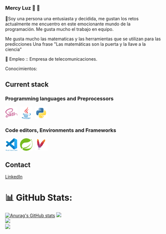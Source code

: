 ### Mercy Luz  👋 🤔

💬Soy una persona una entusiasta y decidida, me gustan los retos actualmente me encuentro en este emocionante mundo de la programación.
Me gusta mucho el trabajo en equipo.

Me gusta mucho las matematicas y las herramientas que se utilizan para las predicciones
Una frase "Las matemáticas son la puerta y la llave a la ciencia"







🌱 Empleo :: Empresa de telecomunicaciones.

Conocimientos:

## Current stack

### Programming languages and Preprocessors

<div>
  <img src="https://github.com/devicons/devicon/blob/master/icons/sass/sass-original.svg" title="SASS" alt="SASS width="40" height="40"/>&nbsp;
  <img src="https://github.com/devicons/devicon/blob/master/icons/java/java-original.svg" title="Java" alt="Java" width="40" height="40"/>&nbsp;
  <img src="https://github.com/devicons/devicon/blob/master/icons/python/python-original.svg" title="Python" alt="Python" width="40" height="40"/>&nbsp;
</div>

### Code editors, Environments and Frameworks

<div>
  <img src="https://github.com/devicons/devicon/blob/master/icons/vscode/vscode-original-wordmark.svg" title="VSCode" alt="VSCode" width="40" height="40"/>&nbsp;
  <img src="https://github.com/devicons/devicon/blob/master/icons/spring/spring-original.svg" title="Spring" alt="Spring" width="40" height="40"/>&nbsp;
  <img src="https://github.com/devicons/devicon/blob/master/icons/maven/maven-original.svg" title="Maven" alt="Maven" width="40" height="40"/>&nbsp;
</div>


## Contact

[LinkedIn](https://www.linkedin.com/in/mercy-luz-chancayauri-canales-42821180)

# 📊 GitHub Stats:

[![Anurag's GitHub stats](https://github-readme-stats.vercel.app/api?username=Mercyluz)](https://github.com/anuraghazra/github-readme-stats)
![](https://github-readme-stats.vercel.app/api?username=Mercy&theme=dark&hide_border=false&include_all_commits=false&count_private=false)<br/>
![](https://github-readme-streak-stats.herokuapp.com/?user=Mercy&theme=dark&hide_border=false)<br/>
![](https://github-readme-stats.vercel.app/api/top-langs/?username=indiakka&theme=dark&hide_border=false&include_all_commits=false&count_private=false&layout=compact)

<!--
**mercyluz/mercyluz** is a ✨ _special_ ✨ repository because its `README.md` (this file) appears on your GitHub profile.

Here are some ideas to get you started:

- 🔭 I’m currently working on ..
- 🌱 I’m currently learning ...
- 👯 I’m looking to collaborate on ...
- 🤔 I’m looking for help with ...
- 💬 Ask me about ...
- 📫 How to reach me: ...
- 😄 Pronouns: ...
- ⚡ Fun fact: ...
-->
